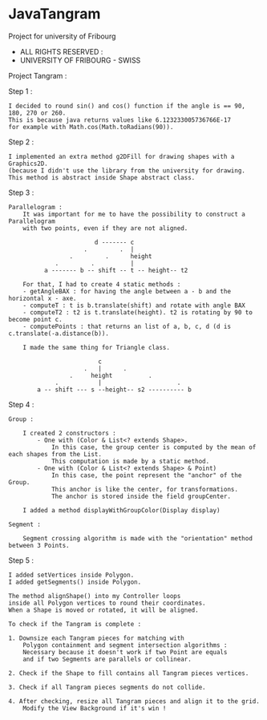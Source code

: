 # JavaTangram
Project for university of Fribourg 


 * ALL RIGHTS RESERVED :
 * UNIVERSITY OF FRIBOURG - SWISS

Project Tangram :

Step 1 :

    I decided to round sin() and cos() function if the angle is == 90, 180, 270 or 260.
    This is because java returns values like 6.123233005736766E-17
    for example with Math.cos(Math.toRadians(90)).

Step 2 :

    I implemented an extra method g2DFill for drawing shapes with a Graphics2D.
    (because I didn't use the library from the university for drawing.
    This method is abstract inside Shape abstract class.

Step 3 :

    Parallelogram :
        It was important for me to have the possibility to construct a Parallelogram
        with two points, even if they are not aligned.

                            d ------- c
                         .         .  |
                     .         .      height
                 .         .          |
              a ------- b -- shift -- t -- height-- t2

        For that, I had to create 4 static methods :
        - getAngleBAX : for having the angle between a - b and the horizontal x - axe.
        - computeT : t is b.translate(shift) and rotate with angle BAX
        - computeT2 : t2 is t.translate(height). t2 is rotating by 90 to become point c.
        - computePoints : that returns an list of a, b, c, d (d is c.translate(-a.distance(b)).

        I made the same thing for Triangle class.

                             c
                         .   |      .
                     .     height          .
                 .           |                     .
            a -- shift --- s --height-- s2 ---------- b

Step 4 :

    Group :

        I created 2 constructors :
            - One with (Color & List<? extends Shape>.
                In this case, the group center is computed by the mean of each shapes from the List.
                This computation is made by a static method.
            - One with (Color & List<? extends Shape> & Point)
                In this case, the point represent the "anchor" of the Group.
                This anchor is like the center, for transformations.
                The anchor is stored inside the field groupCenter.

        I added a method displayWithGroupColor(Display display)

    Segment :

        Segment crossing algorithm is made with the "orientation" method between 3 Points.


Step 5 :

    I added setVertices inside Polygon.
    I added getSegments() inside Polygon.

    The method alignShape() into my Controller loops
    inside all Polygon vertices to round their coordinates.
    When a Shape is moved or rotated, it will be aligned.

    To check if the Tangram is complete :

    1. Downsize each Tangram pieces for matching with
        Polygon containment and segment intersection algorithms :
        Necessary because it doesn't work if two Point are equals
        and if two Segments are parallels or collinear.

    2. Check if the Shape to fill contains all Tangram pieces vertices.

    3. Check if all Tangram pieces segments do not collide.

    4. After checking, resize all Tangram pieces and align it to the grid.
        Modify the View Background if it's win !




